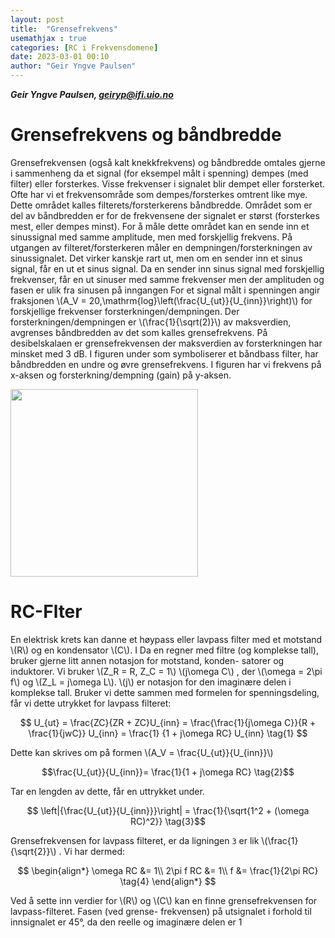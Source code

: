 ```yaml
---
layout: post
title:  "Grensefrekvens"
usemathjax : true
categories: [RC i Frekvensdomene]
date: 2023-03-01 00:10
author: "Geir Yngve Paulsen"
---
```

***Geir Yngve Paulsen, geiryp@ifi.uio.no***

# Grensefrekvens og båndbredde

Grensefrekvensen (også kalt knekkfrekvens) og båndbredde omtales gjerne i sammenheng da et signal (for eksempel målt i spenning)
dempes (med filter) eller forsterkes. Visse frekvenser i signalet blir dempet eller forsterket. Ofte har vi
et frekvensområde som dempes/forsterkes omtrent like mye. Dette området kalles filterets/forsterkerens
båndbredde.
Området som er del av båndbredden er for de frekvensene der signalet er størst (forsterkes mest, eller
dempes minst). For å måle dette området kan en sende inn et sinussignal med samme amplitude, men
med forskjellig frekvens. På utgangen av filteret/forsterkeren måler en dempningen/forsterkningen av
sinussignalet. Det virker kanskje rart ut, men om en sender inn et sinus signal, får en ut et sinus signal.
Da en sender inn sinus signal med forskjellig frekvenser, får en ut sinuser med samme frekvenser men
der amplituden og fasen er ulik fra sinusen på inngangen
For et signal målt i spenningen angir fraksjonen \\(A_V = 20\,\mathrm{log}\left(\frac{U_{ut}}{U_{inn}}\right)\\)
for forskjellige frekvenser forsterkningen/dempningen. Der forsterkningen/dempningen er \\(\frac{1}{\sqrt(2)}\\) av maksverdien, avgrenses båndbredden av det
som kalles grensefrekvens. På desibelskalaen er grensefrekvensen der maksverdien av forsterkningen har
minsket med 3 dB. I figuren under som symboliserer et båndbass filter, har båndbredden en undre og øvre
grensefrekvens. I figuren har vi frekvens på x-aksen og forsterkning/dempning (gain) på y-aksen.

<div class="centerimg">
<img class="centerimg" src="{{site.baseurl}}/assets/img/bandwidth.svg" height="300px">
</div>

# RC-Flter

En elektrisk krets kan danne et høypass eller lavpass filter med et motstand \\(R\\) og en kondensator \\(C\\). I
Da en regner med filtre (og komplekse tall), bruker gjerne litt annen notasjon for motstand, konden-
satorer og induktorer. Vi bruker \\(Z_R = R, Z_C = 1\\)
\\(j\omega C\\) , der \\(\omega = 2\pi f\\) og \\(Z_L = j\omega L\\). \\(j\\) er notasjon for den
imaginære delen i komplekse tall. Bruker vi dette sammen med formelen for spenningsdeling, får vi dette
utrykket for lavpass filteret:

$$
U_{ut} = \frac{ZC}{ZR + ZC}U_{inn} = \frac{\frac{1}{j\omega C}}{R + \frac{1}{jwC}} U_{inn} = \frac{1} {1 + j\omega RC} U_{inn} \tag{1}
$$

Dette kan skrives om på formen \\(A_V = \frac{U_{ut}}{U_{inn}}\\)

$$\frac{U_{ut}}{U_{inn}}= \frac{1}{1 + j\omega RC} \tag{2}$$

Tar en lengden av dette, får en uttrykket under.

$$ \left|{\frac{U_{ut}}{U_{inn}}}\right| = \frac{1}{\sqrt{1^2 + (\omega RC)^2}} \tag{3}$$

Grensefrekvensen for lavpass filteret, er da ligningen `3` er lik \\(\frac{1}{\sqrt{2}}\\) . Vi har dermed:

$$
\begin{align*}
\omega RC &= 1\\
2\pi f RC &= 1\\
f &= \frac{1}{2\pi RC} \tag{4}
\end{align*}
$$

Ved å sette inn verdier for \\(R\\) og \\(C\\) kan en finne grensefrekvensen for lavpass-filteret. Fasen (ved grense-
frekvensen) på utsignalet i forhold til innsignalet er 45°, da den reelle og imaginære delen er 1